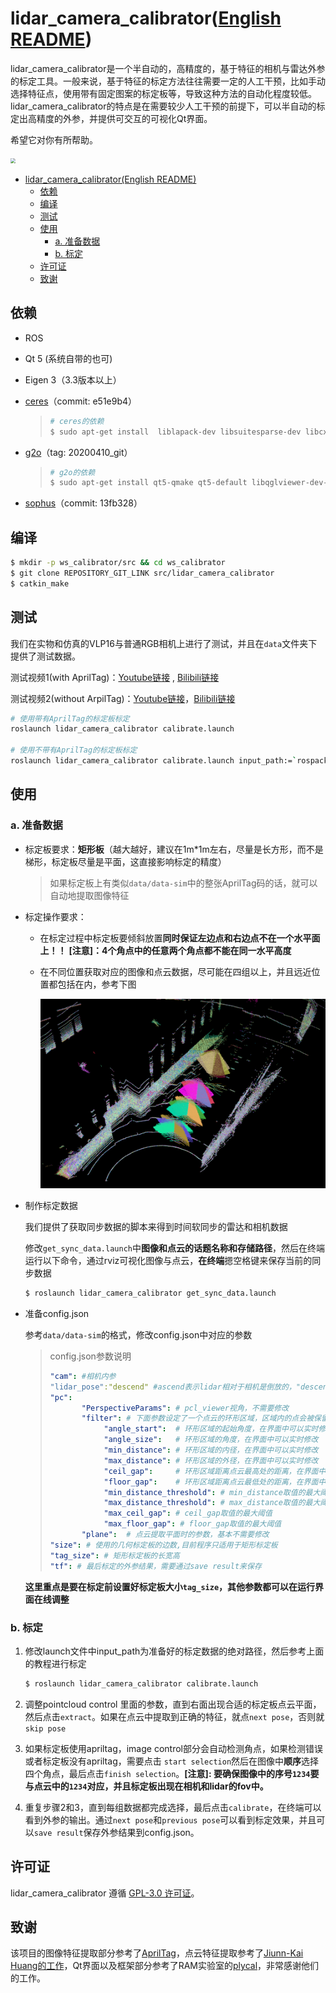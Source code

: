 # lidar_camera_calibrator([English README](./README.md))

lidar_camera_calibrator是一个半自动的，高精度的，基于特征的相机与雷达外参的标定工具。一般来说，基于特征的标定方法往往需要一定的人工干预，比如手动选择特征点，使用带有固定图案的标定板等，导致这种方法的自动化程度较低。lidar_camera_calibrator的特点是在需要较少人工干预的前提下，可以半自动的标定出高精度的外参，并提供可交互的可视化Qt界面。

希望它对你有所帮助。

<img src="doc/img/calibrator-sim.gif" style="zoom: 50%;" />

- [lidar_camera_calibrator(English README)](#lidar_camera_calibratorenglish-readme)
  - [依赖](#依赖)
  - [编译](#编译)
  - [测试](#测试)
  - [使用](#使用)
    - [a. 准备数据](#a-准备数据)
    - [b. 标定](#b-标定)
  - [许可证](#许可证)
  - [致谢](#致谢)
## 依赖

- ROS

- Qt 5 (系统自带的也可)

- Eigen 3（3.3版本以上）

- [ceres](https://github.com/ceres-solver/ceres-solver.git)（commit: e51e9b4）

  > ```bash
  > # ceres的依赖
  > $ sudo apt-get install  liblapack-dev libsuitesparse-dev libcxsparse3 libgflags-dev libgoogle-glog-dev libgtest-dev
  > ```

- [g2o](https://github.com/RainerKuemmerle/g2o.git)（tag: 20200410_git）

  > ```bash
  > # g2o的依赖
  > $ sudo apt-get install qt5-qmake qt5-default libqglviewer-dev-qt5 libsuitesparse-dev libcxsparse3 libcholmod3
  > ```

- [sophus](https://github.com/strasdat/Sophus.git)（commit: 13fb328）

## 编译

```bash
$ mkdir -p ws_calibrator/src && cd ws_calibrator
$ git clone REPOSITORY_GIT_LINK src/lidar_camera_calibrator 
$ catkin_make
```

## 测试

我们在实物和仿真的VLP16与普通RGB相机上进行了测试，并且在`data`文件夹下提供了测试数据。

测试视频1(with AprilTag)：[Youtube链接](https://youtu.be/uew143NcVQw) , [Bilibili链接](https://www.bilibili.com/video/BV1ML4y1s7Rm/)

测试视频2(without ArpilTag)：[Youtube链接](https://youtu.be/0UBl0rEK3ig)，[Bilibili链接](https://www.bilibili.com/video/BV1s34y1y7X9/)

```bash
# 使用带有AprilTag的标定板标定
roslaunch lidar_camera_calibrator calibrate.launch 

# 使用不带有AprilTag的标定板标定
roslaunch lidar_camera_calibrator calibrate.launch input_path:=`rospack find lidar_camera_calibrator`/data/data-hitsz 
```

## 使用

### a. 准备数据

- 标定板要求：**矩形板**（越大越好，建议在1m*1m左右，尽量是长方形，而不是梯形，标定板尽量是平面，这直接影响标定的精度）

  > 如果标定板上有类似`data/data-sim`中的整张AprilTag码的话，就可以自动地提取图像特征

- 标定操作要求：

  - 在标定过程中标定板要倾斜放置**同时保证左边点和右边点不在一个水平面上！！** **[注意]：4个角点中的任意两个角点都不能在同一水平高度**

  - 在不同位置获取对应的图像和点云数据，尽可能在四组以上，并且远近位置都包括在内，参考下图

    <img src="doc/img/demo_data.png" alt="demo_data" style="zoom: 50%;" />

- 制作标定数据

  我们提供了获取同步数据的脚本来得到时间软同步的雷达和相机数据

  修改`get_sync_data.launch`中**图像和点云的话题名称和存储路径**，然后在终端运行以下命令，通过rviz可视化图像与点云，**在终端**摁空格键来保存当前的同步数据

  ```bash
  $ roslaunch lidar_camera_calibrator get_sync_data.launch
  ```

- 准备config.json

  参考`data/data-sim`的格式，修改config.json中对应的参数

  >config.json参数说明
  >
  >```yaml
  >"cam": #相机内参
  >"lidar_pose":"descend" #ascend表示lidar相对于相机是倒放的，"descend"表示lidar相对于相机是正放的。
  >"pc": 
  >        "PerspectiveParams": # pcl_viewer视角，不需要修改
  >        "filter": # 下面参数设定了一个点云的环形区域，区域内的点会被保留
  >             "angle_start":  # 环形区域的起始角度，在界面中可以实时修改
  >             "angle_size":   # 环形区域的角度，在界面中可以实时修改
  >             "min_distance": # 环形区域的内径，在界面中可以实时修改
  >             "max_distance": # 环形区域的外径，在界面中可以实时修改
  >             "ceil_gap":     # 环形区域距离点云最高处的距离，在界面中可以实时修改
  >             "floor_gap":    # 环形区域距离点云最低处的距离，在界面中可以实时修改
  >             "min_distance_threshold": # min_distance取值的最大阈值
  >             "max_distance_threshold": # max_distance取值的最大阈值
  >             "max_ceil_gap": # ceil_gap取值的最大阈值
  >             "max_floor_gap": # floor_gap取值的最大阈值
  >        "plane":  # 点云提取平面时的参数，基本不需要修改
  >"size": # 使用的几何标定板的边数,目前程序只适用于矩形标定板
  >"tag_size": # 矩形标定板的长宽高
  >"tf": # 最后标定的外参结果，需要通过save result来保存
  >```

  **这里重点是要在标定前设置好标定板大小```tag_size```，其他参数都可以在运行界面在线调整**

### b. 标定

1. 修改launch文件中input_path为准备好的标定数据的绝对路径，然后参考上面的教程进行标定

   ```bash
   $ roslaunch lidar_camera_calibrator calibrate.launch
   ```

2. 调整pointcloud control 里面的参数，直到右面出现合适的标定板点云平面，然后点击`extract`。如果在点云中提取到正确的特征，就点`next pose`，否则就`skip pose` 

3. 如果标定板使用apriltag，image control部分会自动检测角点，如果检测错误或者标定板没有apriltag，需要点击 `start selection`然后在图像中**顺序**选择四个角点，最后点击`finish selection`。**[注意]: 要确保图像中的序号```1234```要与点云中的```1234```对应，并且标定板出现在相机和lidar的fov中。**

4. 重复步骤2和3，直到每组数据都完成选择，最后点击`calibrate`，在终端可以看到外参的输出。通过`next pose`和`previous pose`可以看到标定效果，并且可以`save result`保存外参结果到config.json。


## 许可证

lidar_camera_calibrator 遵循 [GPL-3.0 许可证](./LICENSE)。

## 致谢

该项目的图像特征提取部分参考了[AprilTag](https://github.com/AprilRobotics/apriltag)，点云特征提取参考了[Jiunn-Kai Huang的工作](https://github.com/UMich-BipedLab/extrinsic_lidar_camera_calibration)，Qt界面以及框架部分参考了RAM实验室的[plycal](https://github.com/ram-lab/plycal)，非常感谢他们的工作。

